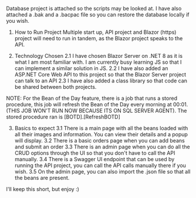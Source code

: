 Database project is attached so the scripts may be looked at. I have also attached a .bak and a .bacpac file so you can restore the database locally if you wish.

1. How to Run Project
Multiple start up, API project and Blazor (https) project will need to run in tandem, as the Blazor project speaks to the API.

2. Technology Chosen
   2.1 I have chosen Blazor Server on .NET 8 as it is what I am most familiar with. I am currently busy learning JS so that I can implement a similar solution in JS.
   2.2 I have also added an ASP.NET Core Web API to this project so that the Blazor Server project can talk to an API
   2.3 I have also added a class library so that code can be shared between both projects.

NOTE: For the Bean of the Day feature, there is a job that runs a stored procedure, this job will refresh the Bean of the Day every morning at 00:01. (THIS JOB WON'T RUN NOW BECAUSE ITS ON SQL SERVER AGENT). The stored procedure ran is [BOTD].[RefreshBOTD]

3. Basics to expect
   3.1 There is a main page with all the beans loaded with all their images and information. You can view their details and a popup will display.
   3.2 There is a basic orders page when you can add beans and submit an order
   3.3 There is an admin page when you can do all the CRUD options through the UI so that you don't have to call the API manually.
   3.4 There is a Swagger UI endpoint that can be used by running the API project, you can call the API calls manually there if you wish.
   3.5 On the admin page, you can also import the .json file so that all the beans are present.

I'll keep this short, but enjoy :)
   


   



